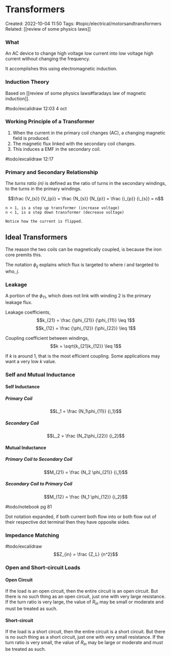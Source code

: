 # Transformers
Created: 2022-10-04 11:50
Tags: #topic/electrical/motorsandtransformers
Related: [[review of some physics laws]]

### What
An AC device to change high voltage low current into low voltage high current without changing the frequency.

It accomplishes this using electromagnetic induction.

### Induction Theory
Based on [[review of some physics laws#faradays law of magnetic induction]].

#todo/excalidraw 12:03 4 oct

### Working Principle of a Transformer
1. When the current in the primary coil changes (AC), a changing magnetic field is produced.
2. The magnetic flux linked with the secondary coil changes.
3. This induces a EMF in the secondary coil.

#todo/excalidraw 12:17

### Primary and Secondary Relationship
The *turns ratio (n)* is defined as the ratio of turns in the secondary windings, to the turns in the primary windings.

$$\frac {V_{s}} {V_{p}} = \frac {N_{s}} {N_{p}} = \frac {i_{p}} {i_{s}} = n$$

```ad-note
n > 1, is a step up transformer (increase voltage)
n < 1, is a step down transformer (decrease voltage)
```

```ad-note
Notice how the current is flipped.
```

## Ideal Transformers
The reason the two coils can be magnetically coupled, is because the iron core premits this.

The notation $\phi_{ij}$ explains which flux is targeted to where $i$ and targeted to who, $j$.

### Leakage
A portion of the $\phi_{11}$, which does not link with winding 2 is the primary leakage flux.

Leakage coefficients,
$$k_{21} = \frac {\phi_{21}} {\phi_{11}} \leq 1$$
$$k_{12} = \frac {\phi_{12}} {\phi_{22}} \leq 1$$

Coupling coefficient between windings,
$$k = \sqrt{k_{21}k_{12}} \leq 1$$

If $k$ is around 1, that is the most efficient coupling. Some applications may want a very low $k$ value.

### Self and Mutual Inductance

#### Self Inductance
##### Primary Coil
$$L_1 = \frac {N_1\phi_{11}} {i_1}$$

##### Secondary Coil
$$L_2 = \frac {N_2\phi_{22}} {i_2}$$

#### Mutual Inductance
##### Primary Coil to Secondary Coil
$$M_{21} = \frac {N_2 \phi_{21}} {i_1}$$

##### Secondary Coil to Primary Coil
$$M_{12} = \frac {N_1 \phi_{12}} {i_2}$$

#todo/notebook pg 81

Dot notation expanded, if both current both flow into or both flow out of their respective dot terminal then they have opposite sides.

### Impedance Matching
#todo/excalidraw 
$$Z_{in} = \frac {Z_L} {n^2}$$

### Open and Short-circuit Loads
#### Open Circuit
If the load is an open circuit, then the entire circuit is an open circuit. But there is no such thing as an open circuit, just one with very large resistance. If the turn ratio is very large, the value of $R_{in}$ may be small or moderate and must be treated as such.

#### Short-circuit
If the load is a short circuit, then the entire circuit is a short circuit. But there is no such thing as a short circuit, just one with very small resistance. If the turn ratio is very small, the value of $R_{in}$ may be large or moderate and must be treated as such.